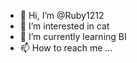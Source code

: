 - 👋 Hi, I’m @Ruby1212
- 👀 I’m interested in cat
- 🌱 I’m currently learning BI
- 📫 How to reach me ...

<!---
Ruby1212/Ruby1212 is a ✨ special ✨ repository because its `README.md` (this file) appears on your GitHub profile.
You can click the Preview link to take a look at your changes.
--->
